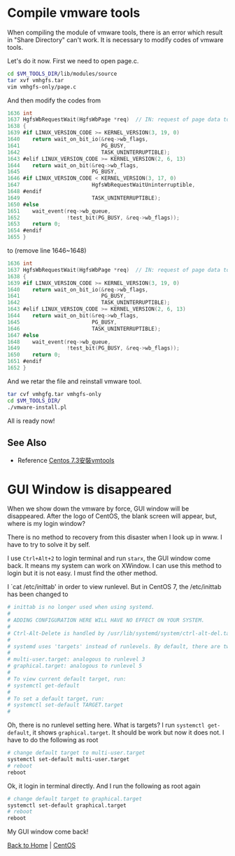 # Compile vmware tools
When compiling the module of vmware tools, there is an error which result in "Share Directory" can't work. It is necessary to modify codes of vmware tools.

Let's do it now. First we need to open page.c.
```bash
cd $VM_TOOLS_DIR/lib/modules/source
tar xvf vmhgfs.tar
vim vmhgfs-only/page.c
```
And then modify the codes from
```c
1636 int
1637 HgfsWbRequestWait(HgfsWbPage *req)  // IN: request of page data to write
1638 {
1639 #if LINUX_VERSION_CODE >= KERNEL_VERSION(3, 19, 0)
1640    return wait_on_bit_io(&req->wb_flags,
1641                          PG_BUSY,
1642                          TASK_UNINTERRUPTIBLE);
1643 #elif LINUX_VERSION_CODE >= KERNEL_VERSION(2, 6, 13)
1644    return wait_on_bit(&req->wb_flags,
1645                       PG_BUSY,
1646 #if LINUX_VERSION_CODE < KERNEL_VERSION(3, 17, 0)
1647                       HgfsWbRequestWaitUninterruptible,
1648 #endif
1649                       TASK_UNINTERRUPTIBLE);
1650 #else
1651    wait_event(req->wb_queue,
1652               !test_bit(PG_BUSY, &req->wb_flags));
1653    return 0;
1654 #endif
1655 }
```
to (remove line 1646~1648)
```c
1636 int
1637 HgfsWbRequestWait(HgfsWbPage *req)  // IN: request of page data to write
1638 {
1639 #if LINUX_VERSION_CODE >= KERNEL_VERSION(3, 19, 0)
1640    return wait_on_bit_io(&req->wb_flags,
1641                          PG_BUSY,
1642                          TASK_UNINTERRUPTIBLE);
1643 #elif LINUX_VERSION_CODE >= KERNEL_VERSION(2, 6, 13)
1644    return wait_on_bit(&req->wb_flags,
1645                       PG_BUSY,
1646                       TASK_UNINTERRUPTIBLE);
1647 #else
1648    wait_event(req->wb_queue,
1649               !test_bit(PG_BUSY, &req->wb_flags));
1650    return 0;
1651 #endif
1652 }
```
And we retar the file and reinstall vmware tool.
```bash
tar cvf vmhgfg.tar vmhgfs-only
cd $VM_TOOLS_DIR/
./vmware-install.pl
```
All is ready now!

## See Also
* Reference [Centos 7.3安裝vmtools](http://www.cnblogs.com/chenfool/p/6808245.html)

# GUI Window is disappeared
When we show down the vmware by force, GUI window will be disappeared. After the logo of CentOS, the blank screen will appear, but, where is my login window?

There is no method to recovery from this disaster when I look up in www. I have to try to solve it by self.

I use `Ctrl+Alt+2` to login terminal and run `starx`, the GUI window come back. It means my system can work on XWindow. I can use this method to login but it is not easy. I must find the other method.

I `cat /etc/inittab' in order to view runlevel. But in CentOS 7, the /etc/inittab has been changed to 
```bash
# inittab is no longer used when using systemd.
#
# ADDING CONFIGURATION HERE WILL HAVE NO EFFECT ON YOUR SYSTEM.
#
# Ctrl-Alt-Delete is handled by /usr/lib/systemd/system/ctrl-alt-del.target
#
# systemd uses 'targets' instead of runlevels. By default, there are two main targets:
#
# multi-user.target: analogous to runlevel 3
# graphical.target: analogous to runlevel 5
#
# To view current default target, run:
# systemctl get-default
#
# To set a default target, run:
# systemctl set-default TARGET.target
#
```
Oh, there is no runlevel setting here. What is targets? I run `systemctl get-default`, it shows `graphical.target`. It should be work but now it does not. I have to do the following as root
```bash
# change default target to multi-user.target
systemctl set-default multi-user.target
# reboot 
reboot
```
Ok, it login in terminal directly. And I run the following as root again
```bash
# change default target to graphical.target
systemctl set-default graphical.target
# reboot 
reboot
```
My GUI window come back!

[Back to Home](https://husthed.github.io) | [CentOS](/OS/CentOS)
